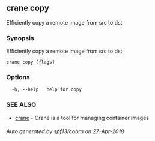 ## crane copy

Efficiently copy a remote image from src to dst

### Synopsis

Efficiently copy a remote image from src to dst

```
crane copy [flags]
```

### Options

```
  -h, --help   help for copy
```

### SEE ALSO

* [crane](crane.md)	 - Crane is a tool for managing container images

###### Auto generated by spf13/cobra on 27-Apr-2018
